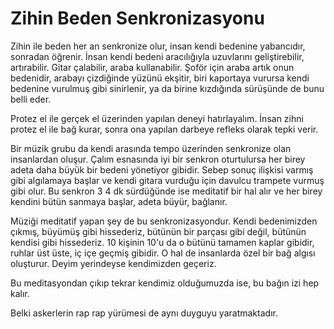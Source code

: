 # Zihin Beden Senkronizasyonu

Zihin ile beden her an senkronize olur, insan kendi bedenine yabancıdır,
sonradan öğrenir. İnsan kendi bedeni aracılığıyla uzuvlarını geliştirebilir,
artırabilir. Gitar çalabilir, araba kullanabilir. Şoför için araba artık onun
bedenidir, arabayı çizdiğinde yüzünü ekşitir, biri kaportaya vurursa kendi
bedenine vurulmuş gibi sinirlenir, ya da birine kızdığında sürüşünde de bunu
belli eder.

Protez el ile gerçek el üzerinden yapılan deneyi hatırlayalım. İnsan zihni
protez el ile bağ kurar, sonra ona yapılan darbeye refleks olarak tepki verir.

Bir müzik grubu da kendi arasında tempo üzerinden senkronize olan insanlardan
oluşur. Çalım esnasında iyi bir senkron oturtulursa her birey adeta daha büyük
bir bedeni yönetiyor gibidir. Sebep sonuç ilişkisi varmış gibi algılamaya
başlar ve kendi gitara vurduğu için davulcu trampete vurmuş gibi olur. Bu
senkron 3 4 dk sürdüğünde ise meditatif bir hal alır ve her birey kendini bütün
sanmaya başlar, adeta büyür, bağlanır.

Müziği meditatif yapan şey de bu senkronizasyondur. Kendi bedenimizden çıkmış,
büyümüş gibi hissederiz, bütünün bir parçası gibi değil, bütünün kendisi gibi
hissederiz. 10 kişinin 10'u da o bütünü tamamen kaplar gibidir, ruhlar üst
üste, iç içe geçmiş gibidir. O hal de insanlarda özel bir bağ algısı oluşturur.
Deyim yerindeyse kendimizden geçeriz.

Bu meditasyondan çıkıp tekrar kendimiz olduğumuzda ise, bu bağın izi hep kalır.

Belki askerlerin rap rap yürümesi de aynı duyguyu yaratmaktadır.
